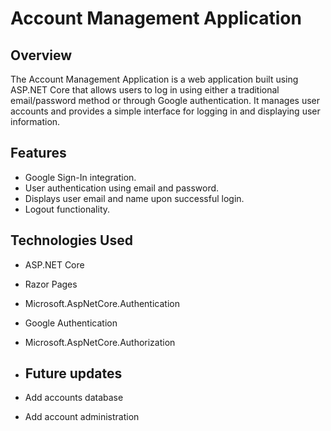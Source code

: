 # Account Management Application

## Overview

The Account Management Application is a web application built using ASP.NET Core that allows users to log in using either a traditional email/password method or through Google authentication. It manages user accounts and provides a simple interface for logging in and displaying user information.

## Features

- Google Sign-In integration.
- User authentication using email and password.
- Displays user email and name upon successful login.
- Logout functionality.

## Technologies Used

- ASP.NET Core
- Razor Pages
- Microsoft.AspNetCore.Authentication
- Google Authentication
- Microsoft.AspNetCore.Authorization

- ## Future updates

- Add accounts database
- Add account administration
